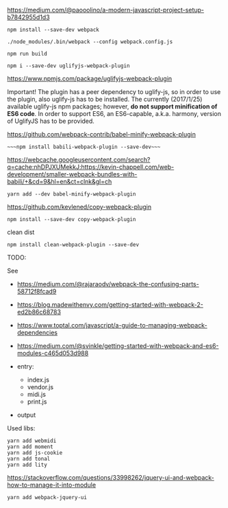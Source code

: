 
https://medium.com/@paooolino/a-modern-javascript-project-setup-b7842955d1d3

    npm install --save-dev webpack
    
    ./node_modules/.bin/webpack --config webpack.config.js
    
    npm run build
    
    npm i --save-dev uglifyjs-webpack-plugin
    
https://www.npmjs.com/package/uglifyjs-webpack-plugin
    
Important! The plugin has a peer dependency to uglify-js, so in order to use the plugin, also uglify-js has to be 
installed. The currently (2017/1/25) available uglify-js npm packages; however, __do not support minification of ES6 code__. 
In order to support ES6, an ES6-capable, a.k.a. harmony, version of UglifyJS has to be provided.

https://github.com/webpack-contrib/babel-minify-webpack-plugin

    ~~~npm install babili-webpack-plugin --save-dev~~~
    
https://webcache.googleusercontent.com/search?q=cache:nhDPJXUMekkJ:https://kevin-chappell.com/web-development/smaller-webpack-bundles-with-babili/+&cd=9&hl=en&ct=clnk&gl=ch

    yarn add --dev babel-minify-webpack-plugin

https://github.com/kevlened/copy-webpack-plugin

    npm install --save-dev copy-webpack-plugin
    
clean dist    
    
    npm install clean-webpack-plugin --save-dev    

TODO:

See 
- https://medium.com/@rajaraodv/webpack-the-confusing-parts-58712f8fcad9
- https://blog.madewithenvy.com/getting-started-with-webpack-2-ed2b86c68783
- https://www.toptal.com/javascript/a-guide-to-managing-webpack-dependencies
- https://medium.com/@svinkle/getting-started-with-webpack-and-es6-modules-c465d053d988


- entry:
    - index.js
    - vendor.js
    - midi.js
    - print.js
- output
    
    
Used libs:
    
    yarn add webmidi
    yarn add moment
    yarn add js-cookie
    yarn add tonal
    yarn add lity
    
https://stackoverflow.com/questions/33998262/jquery-ui-and-webpack-how-to-manage-it-into-module

    yarn add webpack-jquery-ui